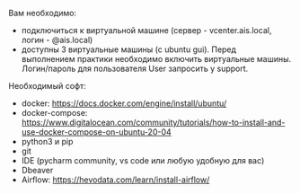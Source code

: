 Вам необходимо:
- подключиться к виртуальной машине (сервер - vcenter.ais.local, логин - <your login>@ais.local)
- доступны 3 виртуальные машины (с ubuntu gui). Перед выполнением практики необходимо включить виртуальные машины. Логин/пароль для пользователя User запросить у support.

Необходимый софт:
- docker: https://docs.docker.com/engine/install/ubuntu/
- docker-compose: https://www.digitalocean.com/community/tutorials/how-to-install-and-use-docker-compose-on-ubuntu-20-04
- python3 и pip
- git
- IDE (pycharm community, vs code или любую удобную для вас)
- Dbeaver
- Airflow: https://hevodata.com/learn/install-airflow/

